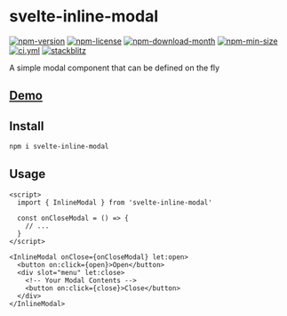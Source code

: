 <!----- BEGIN GHOST DOCS HEADER ----->

# svelte-inline-modal

[![npm-version](https://img.shields.io/npm/v/svelte-inline-modal)](https://npmjs.com/package/svelte-inline-modal) [![npm-license](https://img.shields.io/npm/l/svelte-inline-modal)](https://npmjs.com/package/svelte-inline-modal) [![npm-download-month](https://img.shields.io/npm/dm/svelte-inline-modal)](https://npmjs.com/package/svelte-inline-modal) [![npm-min-size](https://img.shields.io/bundlephobia/min/svelte-inline-modal)](https://npmjs.com/package/svelte-inline-modal) [![ci.yml](https://github.com/jill64/svelte-inline-modal/actions/workflows/ci.yml/badge.svg)](https://github.com/jill64/svelte-inline-modal/actions/workflows/ci.yml) [![stackblitz](https://img.shields.io/badge/StackBlitz-svelte-inline-modal-dodgerblue)](https://stackblitz.com/edit/svelte-inline-modal?file=src%2Froutes%2FDemo.svelte)

A simple modal component that can be defined on the fly

## [Demo](https://stackblitz.com/edit/svelte-inline-modal?file=src%2Froutes%2FDemo.svelte)

## Install

```sh
npm i svelte-inline-modal
```

<!----- END GHOST DOCS HEADER ----->

## Usage

```svelte
<script>
  import { InlineModal } from 'svelte-inline-modal'

  const onCloseModal = () => {
    // ...
  }
</script>

<InlineModal onClose={onCloseModal} let:open>
  <button on:click={open}>Open</button>
  <div slot="menu" let:close>
    <!-- Your Modal Contents -->
    <button on:click={close}>Close</button>
  </div>
</InlineModal>
```

